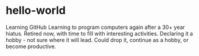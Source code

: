 # hello-world
Learning GitHub
Learning to program computers again after a 30+ year hiatus.
Retired now, with time to fill with interesting activities. 
Declaring it a hobby - not sure where it will lead.  Could drop it, continue as a hobby, or become productive.
